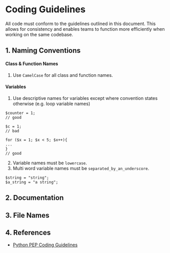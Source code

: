 # Coding Guidelines
All code must conform to the guidelines outlined in this document. This allows for consistency and enables teams to function more efficiently when working on the same codebase.

## 1. Naming Conventions

#### Class & Function Names
1. Use `CamelCase` for all class and function names.

#### Variables
1. Use descriptive names for variables except where convention states otherwise (e.g. loop variable names)
```
$counter = 1;
// good

$c = 1;
// bad

for ($x = 1; $x < 5; $x++){
...
}
// good
```
2. Variable names must be `lowercase`.
3. Multi word variable names must be `separated_by_an_underscore`.
```
$string = "string";
$a_string = "a string";
```

## 2. Documentation

## 3. File Names

## 4. References

- [Python PEP Coding Guidelines](https://www.python.org/dev/peps/pep-0008/)

